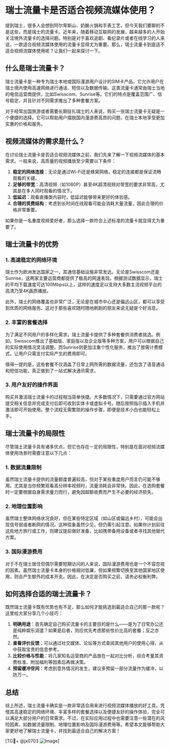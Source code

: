 # 瑞士流量卡是否适合视频流媒体使用？

提到瑞士，很多人会想到阿尔卑斯山、奶酪火锅和手表工艺，但今天我们要聊的不是这些，而是瑞士的流量卡。近年来，随着移动互联网的发展，越来越多的人开始关注境外流量卡的选择问题。特别是对于喜欢追剧、看纪录片或者在线学习的人来说，一款适合视频流媒体使用的流量卡显得尤为重要。那么，瑞士流量卡到底适不适合视频流媒体使用呢？让我们一起来探讨一下。

## 什么是瑞士流量卡？

瑞士流量卡是一种专为瑞士本地或国际漫游用户设计的SIM卡产品，它允许用户在瑞士境内使用高速网络进行通话、短信以及数据传输。这类流量卡通常由瑞士当地的电信运营商提供，比如Swisscom、Sunrise等。它们的特点是覆盖范围广、信号稳定，并且针对不同需求推出了多种套餐方案。

对于经常出国旅游或者需要长期驻扎瑞士的人来说，购买一张瑞士流量卡无疑是一个便捷的选择。它可以帮助用户摆脱国内漫游费高昂的问题，在瑞士本地享受更加实惠的价格和服务。

## 视频流媒体的需求是什么？

在讨论瑞士流量卡是否适合视频流媒体之前，我们先来了解一下视频流媒体的基本需求。一般来说，高质量的视频播放至少需要以下条件：

1. **稳定的网络连接**：无论是通过Wi-Fi还是蜂窝网络，稳定的连接都是保证流畅观看的关键。
2. **足够的带宽**：高清视频（如1080P）甚至4K超清视频对带宽的要求非常高，尤其是在多人同时观看的情况下。
3. **低延迟**：观看直播类内容时，低延迟能够带来更好的体验感。
4. **合理的资费结构**：考虑到长时间在线观看可能会消耗大量流量，因此合理的价格非常重要。

如果你是一名重度视频爱好者，那么选择一款符合上述标准的流量卡就显得尤为重要了。

## 瑞士流量卡的优势

### 1. 高速稳定的网络环境

瑞士作为欧洲发达国家之一，其通信基础设施非常发达。无论是Swisscom还是Sunrise，这两家主要运营商都提供了极高的网速表现。根据测试数据显示，瑞士的平均下载速度可达100Mbps以上，这样的速度足以支持大多数主流视频平台的高清乃至4K画质播放。

此外，瑞士的网络覆盖也非常广泛，无论是在城市中心还是偏远山区，都可以享受到优质的网络服务。这对于那些喜欢随时随地刷剧的朋友来说无疑是个好消息。

### 2. 丰富的套餐选择

为了满足不同用户的多样化需求，瑞士流量卡提供了多种套餐供消费者挑选。例如，Swisscom推出了基础版、家庭版以及企业版等多种方案，用户可以根据自己的实际使用情况灵活调整。而Sunrise则更加注重个性化服务，推出了按需计费模式，让用户只需支付实际产生的费用即可。

值得一提的是，这些套餐不仅涵盖了日常上网所需的数据流量，还包含了语音通话和短信功能，真正做到了一站式解决通讯需求。

### 3. 用户友好的操作界面

购买并激活瑞士流量卡的过程相当简单快捷。大多数情况下，只需要通过官方网站提交相关信息并完成支付后即可收到实体卡或虚拟卡号。随后按照指示插入手机并激活即可开始使用。整个流程无需繁琐的操作步骤，即便是技术小白也能轻松上手。

## 瑞士流量卡的局限性

尽管瑞士流量卡具有诸多优点，但它也存在一定的局限性，特别是在面对视频流媒体使用场景时需要注意以下几点：

### 1. 数据流量限制

虽然瑞士流量卡提供的流量额度普遍较高，但对于某些重度用户而言仍可能不够用。尤其是当你频繁观看高分辨率视频时，流量消耗会非常快。因此，在选购套餐时一定要根据自身需求量力而行，避免因超额收费而产生不必要的经济损失。

### 2. 地理位置影响

虽然瑞士整体网络状况良好，但在某些特定区域（如山区或偏远乡村），可能会出现信号弱或者断网的情况。这种现象虽然少见，但仍需引起注意。如果你计划前往这些地方旅行或工作，则建议提前做好准备，比如携带备用设备或者寻找其他替代方案。

### 3. 国际漫游费用

对于不在瑞士居住但偶尔需要短期访问的人来说，国际漫游费用也是一个不容忽视的因素。虽然瑞士流量卡本身的价格相对低廉，但如果频繁切换至其他国家地区使用，则会产生额外的成本开支。因此，在决定是否购买之前，请务必权衡利弊。

## 如何选择合适的瑞士流量卡？

既然瑞士流量卡既有优势也有不足，那么如何才能挑选到最适合自己的那一款呢？这里给大家分享几个小技巧：

1. **明确用途**：首先确定自己购买流量卡的主要目的是什么——是为了日常办公还是纯粹娱乐消遣？如果是后者，则应优先考虑那些性价比高的套餐；反之亦然。
2. **查看评价反馈**：可以通过社交媒体、论坛等方式查阅其他用户的使用心得，从中获取宝贵的信息参考。
3. **比较价格与性能**：将几家知名运营商的产品放在一起对比分析，综合考量其资费标准、附加福利等因素后再做决策。
4. **预留缓冲空间**：考虑到意外情况的发生，建议多预留一部分流量作为缓冲，以防万一。

## 总结

综上所述，瑞士流量卡确实是一款非常适合用来进行视频流媒体播放的好工具。凭借其高速稳定的网络环境、丰富多样的套餐选择以及便捷友好的操作体验，完全可以满足大部分用户的日常需求。不过，在实际应用过程中也需要注意一些潜在的风险因素，如数据流量限制、地理位置影响及国际漫游费用等。希望本文能够帮助大家更好地了解瑞士流量卡，并找到最适合自己的解决方案！

[TG💪+ @jx0703 ![Image](https://github.com/user-attachments/assets/dbca1d08-cadb-493c-b0ec-ad6f7a83f270)]